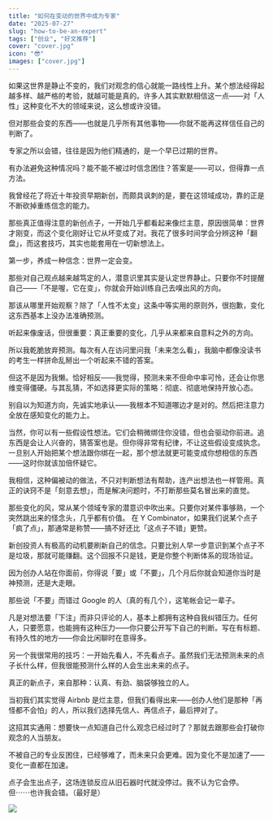 ```yaml
---
title: "如何在变动的世界中成为专家"
date: "2025-07-27"
slug: "how-to-be-an-expert"
tags: ["创业", "好文推荐"]
cover: "cover.jpg"
icon: "😎"
images: ["cover.jpg"]
---
```

如果这世界是静止不变的，我们对观念的信心就能一路线性上升。某个想法经得起越多样、越严格的考验，就越可能是真的。许多人其实默默相信这一点——对「人性」这种变化不大的领域来说，这么想或许没错。



但对那些会变的东西——也就是几乎所有其他事物——你就不能再这样信任自己的判断了。



专家之所以会错，往往是因为他们精通的，是一个早已过期的世界。



有办法避免这种情况吗？能不能不被过时信念困住？答案是——可以，但得靠一点方法。



我曾经花了将近十年投资早期新创，而颇具讽刺的是，要在这领域成功，靠的正是不断砍掉重练信念的能力。



那些真正值得注意的新创点子，一开始几乎都看起来像烂主意，原因很简单：世界才刚变，而这个变化刚好让它从坏变成了对。我花了很多时间学会分辨这种「翻盘」，而这套技巧，其实也能套用在一切新想法上。



第一步，养成一种信念：世界一定会变。



那些对自己观点越来越笃定的人，潜意识里其实是认定世界静止。只要你不时提醒自己——「不是喔，它在变」，你就会开始训练自己去嗅出风的方向。



那该从哪里开始观察？除了「人性不太变」这条中等实用的原则外，很抱歉，变化这东西基本上没办法准确预测。



听起来像废话，但很重要：真正重要的变化，几乎从来都来自意料之外的方向。



所以我乾脆放弃预测。每次有人在访问里问我「未来怎么看」，我脑中都像没读书的考生一样拼命乱掰出一个听起来不错的答案。



但这不是因为我懒。恰好相反——我觉得，预测未来不但命中率可怜，还会让你思维变得僵硬。与其乱猜，不如选择更实际的策略：彻底、彻底地保持开放心态。



别自以为知道方向，先诚实地承认——我根本不知道哪边才是对的。然后把注意力全放在感知变化的能力上。



当然，你可以有一些假设性想法。它们会稍微绑住你没错，但也会驱动你前进。追东西是会让人兴奋的，猜答案也是。但你得非常有纪律，不让这些假设变成执念。
一旦别人开始把某个想法跟你绑在一起，那个想法就更可能变成你想相信的东西——这时你就该加倍怀疑它。



我相信，这种偏被动的做法，不只对判断想法有帮助，连产出想法也一样管用。真正的诀窍不是「刻意去想」，而是解决问题时，不打断那些莫名冒出来的直觉。



那些变化的风，常从某个领域专家的潜意识中吹出来。只要你对某件事够熟，一个突然跳出来的怪念头，几乎都有价值。
在 Y Combinator，如果我们说某个点子「疯了点」，那通常是称赞——搞不好还比「这点子不错」更赞。



新创投资人有极高的动机要刷新自己的信念。只要比别人早一步意识到某个点子不是垃圾，那就可能赚翻。这个回报不只是钱，更是你整个判断体系的现场验证。



因为创办人站在你面前，你得说「要」或「不要」，几个月后你就会知道你当时是神预测，还是大走眼。



那些说「不要」而错过 Google 的人（真的有几个），这笔帐会记一辈子。



凡是对想法要「下注」而非只评论的人，基本上都拥有这种自我纠错压力。任何人，只要愿意，也能拥有这种压力——你只要公开写下自己的判断。写在有标题、有持久性的地方——你会比闲聊时在意得多。



另一个我很常用的技巧：一开始先看人，不先看点子。虽然我们无法预测未来的点子长什么样，但我很能预测什么样的人会生出未来的点子。



真正的新点子，来自那种：认真、有劲、脑袋够独立的人。



当初我们其实觉得 Airbnb 是烂主意，但我们看得出来——创办人他们是那种「再怪都不会怕」的人，所以我们选择先信人、再信点子，最后押对了。



这招其实通用：想要快一点知道自己什么观念已经过时了？那就去跟那些会打破你观念的人当朋友。



不被自己的专业反困住，已经够难了，而未来只会更难。因为变化不是加速了——变化一直都在加速。



点子会生出点子，这场连锁反应从旧石器时代就没停过。我不认为它会停。
但⋯⋯也许我会错。（最好是）




![](https://prod-files-secure.s3.us-west-2.amazonaws.com/112d0858-5090-4d34-a606-b75eb8d65fd2/46476355-9cf3-4e99-9b7a-3531bc426380/1000202064.png?X-Amz-Algorithm=AWS4-HMAC-SHA256&X-Amz-Content-Sha256=UNSIGNED-PAYLOAD&X-Amz-Credential=ASIAZI2LB466Q3I334KO%2F20251101%2Fus-west-2%2Fs3%2Faws4_request&X-Amz-Date=20251101T074254Z&X-Amz-Expires=3600&X-Amz-Security-Token=IQoJb3JpZ2luX2VjEF8aCXVzLXdlc3QtMiJGMEQCIFi2G73Jqh9qmLAiiqpiAjIYmuFjP0nHFQY%2F%2FoCib1yeAiBReswSIKeEYWLugjeNper8Nj9DS5j7bjvtE4tzoeYv6ir%2FAwgoEAAaDDYzNzQyMzE4MzgwNSIMzwjs2My9Uv6p4dS7KtwDEA7xYuBPd6y78tIRJoqwxJaKdL2J49R4kA1ZsAJrBdM91oA%2F9GwnyHalfLXHv7eGdSDcqUOxzFE1HfR2Ptjdn082jWerz5wfmJ5TgOTY8tNzGGrwM05AT0lfPlA8lgosin2q%2FgupCDAn25X4yTJoW7wkEABUTof%2F3lci0GhisSwMOCVFKyxrZj2leNeid%2BpAmtKQtnJ96Z45lzbfdqmdWQoZoryN4cjpDkRpwsuWoL4BwFps6oGeRgq8TzKc8iXoyHHVEE9zZe29Q6xeFSaSobxBHjV3KYc%2FTCEpGgpwdf6EbJJ0nqDEenCVEOyvCkvvTgKWzQGaClh06BBWZRT01CeZr3dMwi%2Ff05TTHRX4H80pxRE7RfCtzOX%2F2gguYnGFJcaVDrgTv%2BoiGYLEUbzz5CjZ6D%2BPUjKrrvSPqbs8mruUF8p%2Bg0xLWNKqREMZvQlAdgqH2Ga2lvZ51Ohrvo7OJ%2BuPtQgK5Ky%2B5pkuP0Qsw6TtdPtHBLe%2BHI0LQ1FGKo5dWq2bOI%2FBnHhar4Nj%2BkqQnXnMVKlm%2BqQrm%2FJNZq%2BryVxvLEWPs%2BwuEMbmjmeekfZiXaZ3HYGa0YJRNk3ssoYLZQf3aKAyolEku%2BJbpvS6lHxN9rfIvkXbfvr28CYw89CWyAY6pgFx2lNi9Em2MJUwhhkPjV4BoATjg96zNm3Eas6CImk4XreIYu0fgBz%2Bys%2BnhWeGjBy5zNRj4H03%2BppNDmOcvPjk2%2FDMUAyUB8YEZgGwYUpT5%2FKKh3rKDiv%2FnHpAQIp%2Fl6TsvFjeGXMEU0XW6U7l14A55a0LIPdqB8uJUVLS5gJbZmQ8WpYAkGHC6q5grsRlWZq6pCe%2BLXqtqx7OaD7g7XRKsZnXOKlM&X-Amz-Signature=dc1387ae0043a1059552fc74812a4b29c5a73d1d3657f91900a58eec26174f15&X-Amz-SignedHeaders=host&x-amz-checksum-mode=ENABLED&x-id=GetObject)

